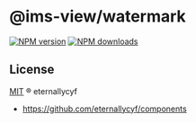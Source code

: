 # @ims-view/watermark

[![NPM version][version-image]][version-url] [![NPM downloads][download-image]][download-url]

## License

[MIT](../../LICENSE) ® eternallycyf

<!-- npm url -->

[version-image]: http://img.shields.io/npm/v/@ims-view/watermark.svg?color=deepgreen&label=latest
[version-url]: http://npmjs.org/package/@ims-view/watermark
[download-image]: https://img.shields.io/npm/dm/@ims-view/watermark.svg
[download-url]: https://npmjs.org/package/@ims-view/watermark

<!-- repo url -->

- https://github.com/eternallycyf/components
